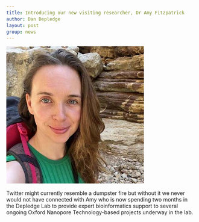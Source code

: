 ```yaml
---
title: Introducing our new visiting researcher, Dr Amy Fitzpatrick
author: Dan Depledge
layout: post
group: news
---
```


 <img src="/static/img/members/fitzpatrick_fin.jpg" alt="Amy Fitzpatrick joins the Depledge Lab as a Visiting Researcher" class="img-fluid">

Twitter might currently resemble a dumpster fire but without it we never would not have connected with Amy who is now spending two months in the Depledge Lab to provide expert bioinformatics support to several ongoing Oxford Nanopore Technology-based projects underway in the lab. 




